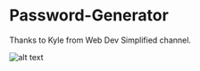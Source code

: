 # Password-Generator

Thanks to Kyle from Web Dev Simplified channel.

![alt text](http://g.recordit.co/0mhyjShcNB.gif)
